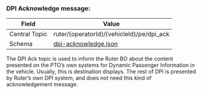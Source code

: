 ### DPI Acknowledge message:
| Field         | Value                                                       |
|---------------|-------------------------------------------------------------|
| Central Topic | ruter/{operatorId}/{vehicleId}/pe/dpi_ack                   |
| Schema        | [ dpi-acknowledge.json ](json-schemas/dpi-acknowledge.json) |

The DPI Ack topic is used to inform the Ruter BO about the content presented on the PTO’s own systems for Dynamic Passenger Information in the vehicle. Usually, this is destination displays. The rest of DPI is presented by Ruter’s own DPI system, and does not need this kind of acknowledgement message.

